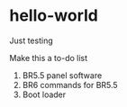 # hello-world
Just testing

Make this a to-do list
1. BR5.5 panel software
2. BR6 commands for BR5.5
3. Boot loader

